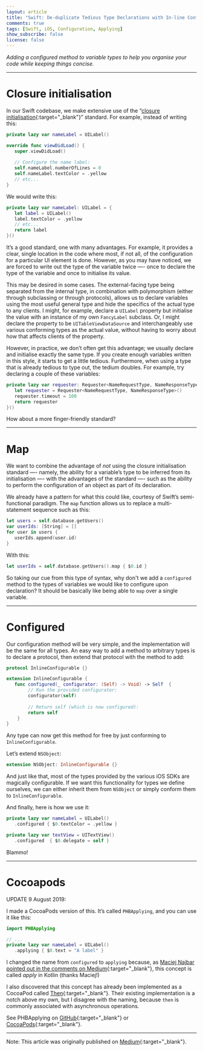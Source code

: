 ```yaml
---
layout: article
title: "Swift: De-duplicate Tedious Type Declarations with In-line Configuration"
comments: true
tags: [Swift, iOS, Configuration, Applying]
show_subscribe: false
license: false
---
```



_Adding a configured method to variable types to help you organise your code while keeping things concise._

---

# Closure initialisation

In our Swift codebase, we make extensive use of the “[closure initialisation](https://medium.com/the-traveled-ios-developers-guide/swift-initialization-with-closures-5ea177f65a5){:target="_blank"}” standard. For example, instead of writing this:

```swift
private lazy var nameLabel = UILabel()

override func viewDidLoad() {
   super.viewDidLoad()
   
   // Configure the name label:
   self.nameLabel.numberOfLines = 0
   self.nameLabel.textColor = .yellow
   // etc...
}
```

We would write this:

```swift
private lazy var nameLabel: UILabel = {
   let label = UILabel()
   label.textColor = .yellow
   // etc...
   return label
}()
```

It’s a good standard, one with many advantages. For example, it provides a clear, single location in the code where most, if not all, of the configuration for a particular UI element is done.
However, as you may have noticed, we are forced to write out the type of the variable twice —- once to declare the type of the variable and once to initialise its value.

This may be desired in some cases. The external-facing type being separated from the internal type, in combination with polymorphism (either through subclassing or through protocols), allows us to declare variables using the most useful general type and hide the specifics of the actual type to any clients. I might, for example, declare a `UILabel` property but initialise the value with an instance of my own `FancyLabel` subclass. Or, I might declare the property to be `UITableViewDataSource` and interchangeably use various conforming types as the actual value, without having to worry about how that affects clients of the property.

However, in practice, we don’t often get this advantage; we usually declare and initialise exactly the same type. If you create enough variables written in this style, it starts to get a little tedious. Furthermore, when using a type that is already tedious to type out, the tedium doubles. For example, try declaring a couple of these variables:

```swift
private lazy var requester: Requester<NameRequestType, NameResponseType> = {
   let requester = Requester<NameRequestType, NameResponseType>()
   requester.timeout = 100
   return requester
}()
```

How about a more finger-friendly standard?

---

# Map

We want to combine the advantage of _not_ using the closure initialisation standard —- namely, the ability for a variable’s type to be inferred from its initialisation —- with the advantages of the standard —- such as the ability to perform the configuration of an object as part of its declaration.

We already have a pattern for what this could like, courtesy of Swift’s semi-functional paradigm. The `map` function allows us to replace a multi-statement sequence such as this:

```swift
let users = self.database.getUsers()
var userIds: [String] = []
for user in users {
   userIds.append(user.id)
}
```

With this:

```swift
let userIds = self.database.getUsers().map { $0.id }
```

So taking our cue from this type of syntax, why don't we add a `configured` method to the types of variables we would like to configure upon declaration? It should be basically like being able to `map` over a single variable.

---

# Configured

Our configuration method will be very simple, and the implementation will be the same for all types. An easy way to add a method to arbitrary types is to declare a protocol, then extend that protocol with the method to add:

```swift
protocol InlineConfigurable {}

extension InlineConfigurable {
   func configured(_ configurator: (Self) -> Void) -> Self  {
        // Run the provided configurator:
        configurator(self)
        
        // Return self (which is now configured):
        return self
    }
}
```

Any type can now get this method for free by just conforming to `InlineConfigurable`. 

Let’s extend `NSObject`:

```swift
extension NSObject: InlineConfigurable {}
```

And just like that, most of the types provided by the various iOS SDKs are magically configurable. If we want this functionality for types we define ourselves, we can either inherit them from `NSObject` or simply conform them to `InlineConfigurable`.

And finally, here is how we use it:

```swift
private lazy var nameLabel = UILabel()
   .configured { $0.textColor = .yellow }

private lazy var textView = UITextView()
   .configured  { $0.delegate = self }
```

Blammo!

---

# Cocoapods

UPDATE 9 August 2019:

I made a CocoaPods version of this. It’s called `PHBApplying`, and you can use it like this:

```swift
import PHBApplying

// ...
private lazy var nameLabel = UILabel()
   .applying { $0.text = "A label" }
```

I changed the name from `configured` to `applying` because, as [Maciej Najbar pointed out in the comments on Medium](https://medium.com/@MaciejNajbar){:target="_blank"}, this concept is called *apply* in Kotlin (thanks Maciej!)

I also discovered that this concept has already been implemented as a CocoaPod called [Then](https://github.com/devxoul/Then){:target="_blank"}. Their existing implementation is a notch above my own, but I disagree with the naming, because `then` is commonly associated with asynchronous operations.

See PHBApplying on [GitHub](https://github.com/phlippieb/PHBApplying){:target="_blank"} or [CocoaPods](https://cocoapods.org/pods/PHBApplying){:target="_blank"}.

---

Note: This article was originally published on [Medium](https://medium.com/better-programming/swift-hacks-de-duplicate-tedious-type-declarations-with-in-line-configuration-13f66370754){:target="_blank"}.
